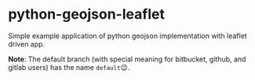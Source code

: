 # python-geojson-leaflet
Simple example application of python geojson implementation with leaflet driven app.

**Note**: The default branch (with special meaning for bitbucket, github, and gitlab users) has the name `default`:wink:.
